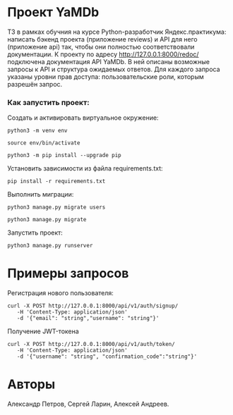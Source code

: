 # Проект YaMDb
ТЗ в рамках обучния на курсе Python-разработчик Яндекс.практикума:
написать бэкенд проекта (приложение reviews) и API для него (приложение api) так, чтобы они полностью соответствовали документации.
К проекту по адресу http://127.0.0.1:8000/redoc/ подключена документация API YaMDb. В ней описаны возможные запросы к API и структура ожидаемых ответов. Для каждого запроса указаны уровни прав доступа: пользовательские роли, которым разрешён запрос.
### Как запустить проект:

Cоздать и активировать виртуальное окружение:

```
python3 -m venv env
```

```
source env/bin/activate
```

```
python3 -m pip install --upgrade pip
```

Установить зависимости из файла requirements.txt:

```
pip install -r requirements.txt
```

Выполнить миграции:

```
python3 manage.py migrate users
```
```
python3 manage.py migrate
```
Запустить проект:

```
python3 manage.py runserver
```
# Примеры запросов

Регистрация нового пользователя:

```
curl -X POST http://127.0.0.1:8000/api/v1/auth/signup/
   -H 'Content-Type: application/json'
   -d '{"email": "string","username": "string"}'
```
Получение JWT-токена

```
curl -X POST http://127.0.0.1:8000/api/v1/auth/token/
   -H 'Content-Type: application/json'
   -d '{"username": "string", "confirmation_code":"string"}'
```

# Авторы
Александр Петров,
Сергей Ларин,
Алексей Андреев.